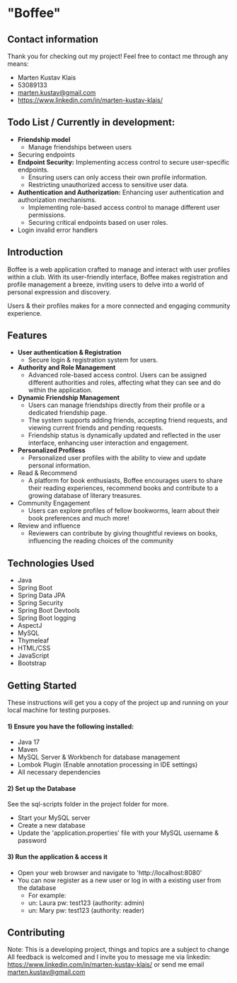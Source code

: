 # "Boffee"
## Contact information

Thank you for checking out my project!
Feel free to contact me through any means:
- Marten Kustav Klais
- 53089133
- marten.kustav@gmail.com
- https://www.linkedin.com/in/marten-kustav-klais/

## Todo List / Currently in development:

- **Friendship model**
  -  Manage friendships between users
- Securing endpoints
- **Endpoint Security:** Implementing access control to secure user-specific endpoints.
  - Ensuring users can only access their own profile information.
  - Restricting unauthorized access to sensitive user data.
- **Authentication and Authorization:** Enhancing user authentication and authorization mechanisms.
  - Implementing role-based access control to manage different user permissions.
  - Securing critical endpoints based on user roles.
- Login invalid error handlers

## Introduction

Boffee is a web application crafted to manage and interact with user profiles within a club. 
With its user-friendly interface, Boffee makes registration and profile management a breeze,
inviting users to delve into a world of personal expression and discovery.

Users & their profiles makes for a more connected and engaging community experience.

## Features

- **User authentication & Registration**
  - Secure login & registration system for users.
- **Authority and Role Management**
  - Advanced role-based access control. Users can be assigned different authorities and roles, affecting what they can see and do within the application.
- **Dynamic Friendship Management**
  - Users can manage friendships directly from their profile or a dedicated friendship page.
  - The system supports adding friends, accepting friend requests, and viewing current friends and pending requests.
  - Friendship status is dynamically updated and reflected in the user interface, enhancing user interaction and engagement.
- **Personalized Profiless**
  - Personalized user profiles with the ability to view and update personal information.
- Read & Recommend
  - A platform for book enthusiasts, Boffee encourages users to share their reading experiences, recommend books and contribute to a growing database of literary treasures.
- Community Engagement
  - Users can explore profiles of fellow bookworms, learn about their book preferences and much more!
- Review and influence
  - Reviewers can contribute by giving thoughtful reviews on books, influencing the reading choices of the community


## Technologies Used

- Java
- Spring Boot
- Spring Data JPA
- Spring Security
- Spring Boot Devtools
- Spring Boot logging
- AspectJ
- MySQL
- Thymeleaf
- HTML/CSS
- JavaScript
- Bootstrap

## Getting Started

These instructions will get you a copy of the project up and running on your local machine for testing purposes.

#### 1) Ensure you have the following installed:

- Java 17
- Maven
- MySQL Server & Workbench for database management
- Lombok Plugin (Enable annotation processing in IDE settings)
- All necessary dependencies

#### 2) Set up the Database

See the sql-scripts folder in the project folder for more.
- Start your MySQL server
- Create a new database
- Update the 'application.properties' file with your MySQL username & password

#### 3) Run the application & access it

- Open your web browser and navigate to 'http://localhost:8080'
- You can now register as a new user or log in with a existing user from the database
  - For example:
  - un: Laura pw: test123 (authority: admin)
  - un: Mary pw: test123 (authority: reader)

## Contributing

Note: This is a developing project, things and topics are a subject to change
All feedback is welcomed and I invite you to message me via linkedin:
https://www.linkedin.com/in/marten-kustav-klais/
or send me email
marten.kustav@gmail.com